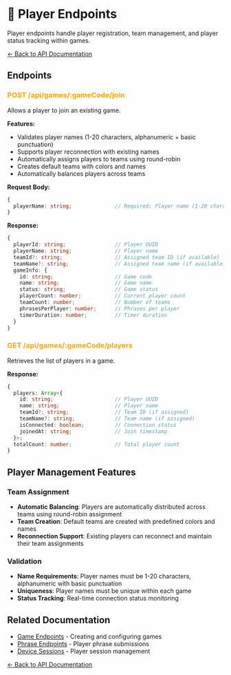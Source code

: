 # 👥 Player Endpoints

Player endpoints handle player registration, team management, and player status tracking within games.

[← Back to API Documentation](../README.md)

## Endpoints

### <span style="color: orange;">POST /api/games/:gameCode/join</span>
Allows a player to join an existing game.

**Features:**
- Validates player names (1-20 characters, alphanumeric + basic punctuation)
- Supports player reconnection with existing names
- Automatically assigns players to teams using round-robin
- Creates default teams with colors and names
- Automatically balances players across teams

**Request Body:**
```typescript
{
  playerName: string;              // Required: Player name (1-20 characters)
}
```

**Response:**
```typescript
{
  playerId: string;                // Player UUID
  playerName: string;              // Player name
  teamId?: string;                 // Assigned team ID (if available)
  teamName?: string;               // Assigned team name (if available)
  gameInfo: {
    id: string;                    // Game code
    name: string;                  // Game name
    status: string;                // Game status
    playerCount: number;           // Current player count
    teamCount: number;             // Number of teams
    phrasesPerPlayer: number;      // Phrases per player
    timerDuration: number;         // Timer duration
  }
}
```

### <span style="color: orange;">GET /api/games/:gameCode/players</span>
Retrieves the list of players in a game.

**Response:**
```typescript
{
  players: Array<{
    id: string;                    // Player UUID
    name: string;                  // Player name
    teamId?: string;               // Team ID (if assigned)
    teamName?: string;             // Team name (if assigned)
    isConnected: boolean;          // Connection status
    joinedAt: string;              // Join timestamp
  }>;
  totalCount: number;              // Total player count
}
```

## Player Management Features

### Team Assignment
- **Automatic Balancing**: Players are automatically distributed across teams using round-robin assignment
- **Team Creation**: Default teams are created with predefined colors and names
- **Reconnection Support**: Existing players can reconnect and maintain their team assignments

### Validation
- **Name Requirements**: Player names must be 1-20 characters, alphanumeric with basic punctuation
- **Uniqueness**: Player names must be unique within each game
- **Status Tracking**: Real-time connection status monitoring

## Related Documentation

- [Game Endpoints](./game-endpoints.md) - Creating and configuring games
- [Phrase Endpoints](./phrase-endpoints.md) - Player phrase submissions
- [Device Sessions](./device-session-endpoints.md) - Player session management

[← Back to API Documentation](../README.md)
